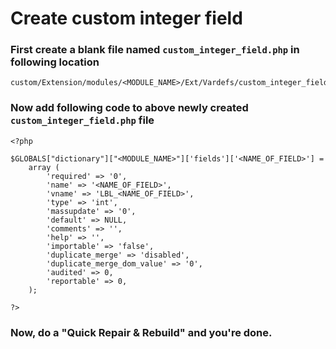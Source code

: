 # Create custom integer field

### First create a blank file named `custom_integer_field.php` in following location

    custom/Extension/modules/<MODULE_NAME>/Ext/Vardefs/custom_integer_field.php

### Now add following code to above newly created `custom_integer_field.php` file
	
	<?php
	
	$GLOBALS["dictionary"]["<MODULE_NAME>"]['fields']['<NAME_OF_FIELD>'] = 
		array (
			'required' => '0',
			'name' => '<NAME_OF_FIELD>',
			'vname' => 'LBL_<NAME_OF_FIELD>',
			'type' => 'int',
			'massupdate' => '0',
			'default' => NULL,
			'comments' => '',
			'help' => '',
			'importable' => 'false',
			'duplicate_merge' => 'disabled',
			'duplicate_merge_dom_value' => '0',
			'audited' => 0,
			'reportable' => 0,
		);
		
	?>
	
### Now, do a "Quick Repair & Rebuild" and you're done.

